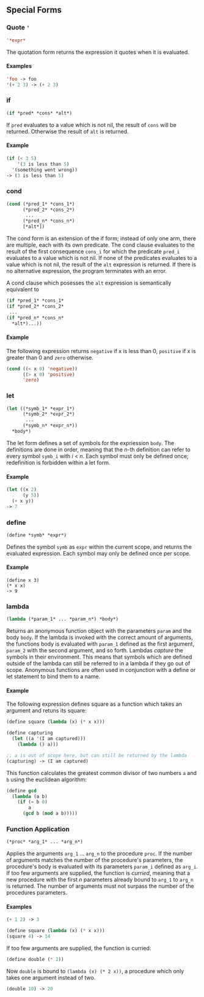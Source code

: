 ## Special Forms ##

### Quote `'` ###

```lisp
'*expr*
```

The quotation form returns the expression it quotes when it is evaluated.

#### Examples ####

```lisp
'foo -> foo
'(+ 2 3) -> (+ 2 3)
```


### if ###

```lisp
(if *pred* *cons* *alt*)
```

If `pred` evaluates to a value which is not nil, the result of `cons` will be returned.
Otherwise the result of `alt` is returned.

#### Example ####

```lisp
(if (< 3 5)
    '(3 is less than 5)
  '(something went wrong))
-> (3 is less than 5)
```


### cond ###

```lisp
(cond (*pred_1* *cons_1*)
      (*pred_2* *cons_2*)
       ...
      (*pred_n* *cons_n*)
      [*alt*])
```

The cond form is an extension of the if form; instead of only one arm, there are multiple, each with its own predicate.
The cond clause evaluates to the result of the first consequence `cons_i` for which the predicate `pred_i` evaluates to a value which is not nil.
If none of the predicates evaluates to a value which is not nil, the result of the `alt` expression is returned.
If there is no alternative expression, the program terminates with an error.

A cond clause which posesses the `alt` expression is semantically equivalent to

```lisp
(if *pred_1* *cons_1*
(if *pred_2* *cons_2*
 ...
(if *pred_n* *cons_n*
  *alt*)...))
```

#### Example ####

The following expression returns `negative` if x is less than 0, `positive` if x is greater than 0 and `zero` otherwise.

```lisp
(cond ((< x 0) 'negative))
      ((> x 0) 'positive)
      'zero)
```


### let ###

```lisp
(let ((*symb_1* *expr_1*)
      (*symb_2* *expr_2*)
       ...
      (*symb_n* *expr_n*))
  *body*)
```

The let form defines a set of symbols for the expriession `body`.
The definitions are done in order, meaning that the *n*-th definition can refer to every symbol `symb_i` with *i* < *n*.
Each symbol must only be defined once; redefinition is forbidden within a let form.

#### Example ####

```lisp
(let ((x 2)
      (y 5))
  (+ x y))
-> 7
```


### define ###

```lisp
(define *symb* *expr*)
```

Defines the symbol `symb` as `expr` within the current scope, and returns the evaluated expression.
Each symbol may only be defined once per scope.

#### Example ####

```
(define x 3)
(* x x)
-> 9
```


### lambda ###

```lisp
(lambda (*param_1* ... *param_n*) *body*)
```

Returns an anonymous function object with the parameters `param` and the body `body`.
If the lambda is invoked with the correct amount of arguments, the functions body is evaluated with `param_1` defined as the first argument, `param_2` with the second argument, and so forth.
Lambdas *capture* the symbols in their environment.
This means that symbols which are defined outside of the lambda can still be referred to in a lambda if they go out of scope.
Anonymous functions are often used in conjunction with a define or let statement to bind them to a name.


#### Example ####

The following expression defines square as a function which takes an argument and retuns its square:

```lisp
(define square (lambda (x) (* x x)))
```

```lisp
(define capturing
  (let ((a '(I am captured)))
    (lambda () a)))

;; a is out of scope here, but can still be returned by the lambda
(capturing) -> (I am captured)
```

This function calculates the greatest common divisor of two numbers `a` and `b` using the euclidean algorithm:

```lisp
(define gcd
  (lambda (a b)
    (if (= b 0)
        a
      (gcd b (mod a b)))))
```


### Function Application ###

```lisp
(*proc* *arg_1* ... *arg_n*)
```

Applies the arguments `arg_1` ... `arg_n` to the procedure `proc`.
If the number of arguments matches the number of the procedure's parameters, the procedure's body is evaluated with its parameters `param_i` defined as `arg_i`.
If too few arguments are supplied, the function is *curried*, meaning that a new procedure with the first *n* parameters already bound to `arg_1` to `arg_n` is returned.
The number of arguments must not surpass the number of the procedures parameters.

#### Examples ####

```lisp
(+ 1 2) -> 3

(define square (lambda (x) (* x x)))
(square 4) -> 14
```

If too few arguments are supplied, the function is curried:

```lisp
(define double (* 2))
```

Now `double` is bound to `(lambda (x) (* 2 x))`, a procedure which only takes one argument instead of two.

```lisp
(double 10) -> 20
```
